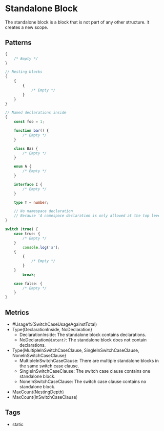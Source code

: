 # Standalone Block

The standalone block is a block that is not part of any other structure. It creates a new
scope.

## Patterns

```ts
{
    /* Empty */
}

// Nesting blocks
{
    {
        {
            /* Empty */
        }
    }
}

// Named declarations inside
{
    const foo = 1;

    function bar() {
        /* Empty */
    }

    class Baz {
        /* Empty */
    }

    enum A {
        /* Empty */
    }

    interface I {
        /* Empty */
    }

    type T = number;

    // No namespace declaration
    // Because 'A namespace declaration is only allowed at the top level of a namespace or module.(1235)'
}

switch (true) {
    case true: {
        /* Empty */
    }
        console.log('a');
    {
        {
            /* Empty */
        }
    }
        break;

    case false: {
        /* Empty */
    }
}
```

## Metrics

* #Usage%(SwitchCaseUsageAgainstTotal)
* Type{DeclarationInside, NoDeclaration}
    * DeclarationInside: The standalone block contains declarations.
    * NoDeclaration`@intent?`: The standalone block does not contain declarations.
* Type{MultipleInSwitchCaseClause, SingleInSwitchCaseClause, NoneInSwitchCaseClause}
    * MultipleInSwitchCaseClause: There are multiple standalone blocks in the same switch
      case clause.
    * SingleInSwitchCaseClause: The switch case clause contains one standalone block.
    * NoneInSwitchCaseClause: The switch case clause contains no standalone block.
* MaxCount(NestingDepth)
* MaxCount(InSwitchCaseClause)

## Tags

* static
